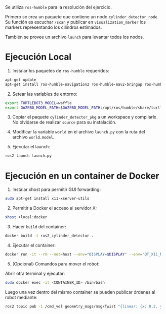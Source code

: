 Se utiliza `ros-humble` para la resolución del ejercicio.

Primero se crea un paquete que contiene un nodo `cylinder_detector_node`. Su función es escuchar `/scan` y publicar en `visualization_marker` los markers representando los cilindros estimados.

También se provee un archivo `launch` para levantar todos los nodos.

# Ejecución Local

1. Instalar los paquetes de `ros-humble` requeridos:

```bash
apt-get update
apt-get install ros-humble-navigation2 ros-humble-nav2-bringup ros-humble-turtlebot3
```

2. Setear las variables de entorno:

```bash
export TURTLEBOT3_MODEL=waffle
export GAZEBO_MODEL_PATH=$GAZEBO_MODEL_PATH:/opt/ros/humble/share/turtlebot3_gazebo/models
```

3. Copiar el paquete `cylinder_detector_pkg` a un workspace y compilarlo. No olvidarse de realizar `source` para su instalación.

4. Modificar la variable `world` en el archivo `launch.py` con la ruta del archivo `world.model`.

5. Ejecutar el launch:

```bash
ros2 launch launch.py
```

# Ejecución en un container de Docker

1. Instalar xhost para permitir GUI forwarding:

```bash
sudo apt-get install x11-xserver-utils
```

2. Permitir a Docker el acceso al servidor X:

```bash
xhost +local:docker
```

3. Hacer `build` del container:

```bash
docker build -t ros2_cylinder_detector .
```

4. Ejecutar el container:

```bash
docker run -it --rm --net=host --env="DISPLAY=$DISPLAY" --env="QT_X11_NO_MITSHM=1" --volume="/tmp/.X11-unix:/tmp/.X11-unix:rw" ros2_cylinder_detector
```

5. (Opcional) Comandos para mover el robot:

Abrir otra terminal y ejecutar:

```bash
sudo docker exec -it <CONTAINER_ID> /bin/bash
```

Luego una vez dentro del mismo container se pueden publicar órdenes al robot mediante:

```bash
ros2 topic pub -1 /cmd_vel geometry_msgs/msg/Twist "{linear: {x: 0.2, y: 0.0, z: 0.0}, angular: {x: 0.0, y: 0.0, z: 0.2}}"
```
